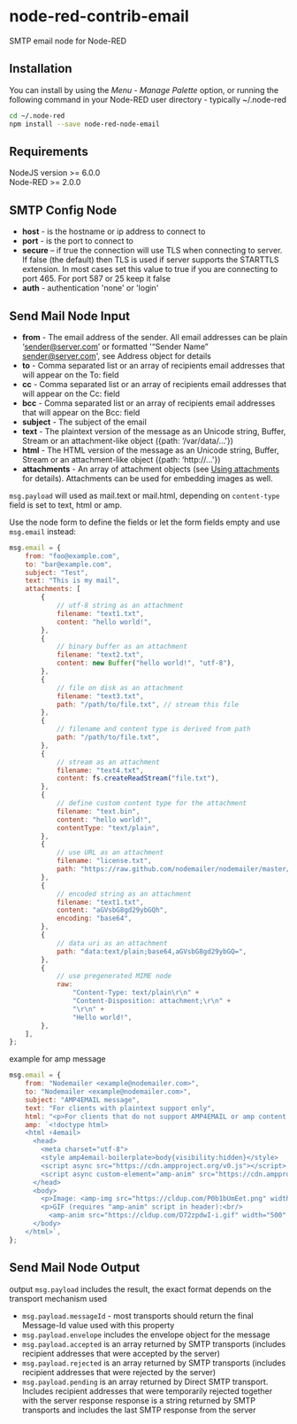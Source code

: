 # node-red-contrib-email

SMTP email node for Node-RED

## Installation 

You can install by using the *Menu - Manage Palette* option, or running the following command in your Node-RED user directory - typically ~/.node-red

```sh
cd ~/.node-red
npm install --save node-red-node-email
```

## Requirements

NodeJS version >= 6.0.0 \
Node-RED >= 2.0.0

## SMTP Config Node

-   **host** - is the hostname or ip address to connect to
-   **port** - is the port to connect to
-   **secure** – if true the connection will use TLS when connecting to server. If false (the default) then TLS is used if server supports the STARTTLS extension. In most cases set this value to true if you are connecting to port 465. For port 587 or 25 keep it false
-   **auth** - authentication 'none' or 'login'

## Send Mail Node Input

-   **from** - The email address of the sender. All email addresses can be plain ‘sender@server.com’ or formatted '“Sender Name” sender@server.com', see Address object for details
-   **to** - Comma separated list or an array of recipients email addresses that will appear on the To: field
-   **cc** - Comma separated list or an array of recipients email addresses that will appear on the Cc: field
-   **bcc** - Comma separated list or an array of recipients email addresses that will appear on the Bcc: field
-   **subject** - The subject of the email
-   **text** - The plaintext version of the message as an Unicode string, Buffer, Stream or an attachment-like object ({path: ‘/var/data/…'})
-   **html** - The HTML version of the message as an Unicode string, Buffer, Stream or an attachment-like object ({path: ‘http://…'})
-   **attachments** - An array of attachment objects (see [Using attachments](https://nodemailer.com/message/attachments/) for details). Attachments can be used for embedding images as well.

`msg.payload` will used as mail.text or mail.html, depending on `content-type` field is set to text, html or amp.

Use the node form to define the fields or let the form fields empty and use `msg.email` instead:

```js
msg.email = {
    from: "foo@example.com",
    to: "bar@example.com",
    subject: "Test",
    text: "This is my mail",
    attachments: [
        {
            // utf-8 string as an attachment
            filename: "text1.txt",
            content: "hello world!",
        },
        {
            // binary buffer as an attachment
            filename: "text2.txt",
            content: new Buffer("hello world!", "utf-8"),
        },
        {
            // file on disk as an attachment
            filename: "text3.txt",
            path: "/path/to/file.txt", // stream this file
        },
        {
            // filename and content type is derived from path
            path: "/path/to/file.txt",
        },
        {
            // stream as an attachment
            filename: "text4.txt",
            content: fs.createReadStream("file.txt"),
        },
        {
            // define custom content type for the attachment
            filename: "text.bin",
            content: "hello world!",
            contentType: "text/plain",
        },
        {
            // use URL as an attachment
            filename: "license.txt",
            path: "https://raw.github.com/nodemailer/nodemailer/master/LICENSE",
        },
        {
            // encoded string as an attachment
            filename: "text1.txt",
            content: "aGVsbG8gd29ybGQh",
            encoding: "base64",
        },
        {
            // data uri as an attachment
            path: "data:text/plain;base64,aGVsbG8gd29ybGQ=",
        },
        {
            // use pregenerated MIME node
            raw:
                "Content-Type: text/plain\r\n" +
                "Content-Disposition: attachment;\r\n" +
                "\r\n" +
                "Hello world!",
        },
    ],
};
```

example for amp message

```js
msg.email = {
    from: "Nodemailer <example@nodemailer.com>",
    to: "Nodemailer <example@nodemailer.com>",
    subject: "AMP4EMAIL message",
    text: "For clients with plaintext support only",
    html: "<p>For clients that do not support AMP4EMAIL or amp content is not valid</p>",
    amp: `<!doctype html>
    <html ⚡4email>
      <head>
        <meta charset="utf-8">
        <style amp4email-boilerplate>body{visibility:hidden}</style>
        <script async src="https://cdn.ampproject.org/v0.js"></script>
        <script async custom-element="amp-anim" src="https://cdn.ampproject.org/v0/amp-anim-0.1.js"></script>
      </head>
      <body>
        <p>Image: <amp-img src="https://cldup.com/P0b1bUmEet.png" width="16" height="16"/></p>
        <p>GIF (requires "amp-anim" script in header):<br/>
          <amp-anim src="https://cldup.com/D72zpdwI-i.gif" width="500" height="350"/></p>
      </body>
    </html>`,
};
```

## Send Mail Node Output

output `msg.payload` includes the result, the exact format depends on the transport mechanism used

-   `msg.payload.messageId` - most transports should return the final Message-Id value used with this property
-   `msg.payload.envelope` includes the envelope object for the message
-   `msg.payload.accepted` is an array returned by SMTP transports (includes recipient addresses that were accepted by the server)
-   `msg.payload.rejected` is an array returned by SMTP transports (includes recipient addresses that were rejected by the server)
-   `msg.payload.pending` is an array returned by Direct SMTP transport. Includes recipient addresses that were temporarily rejected together with the server response
    response is a string returned by SMTP transports and includes the last SMTP response from the server
